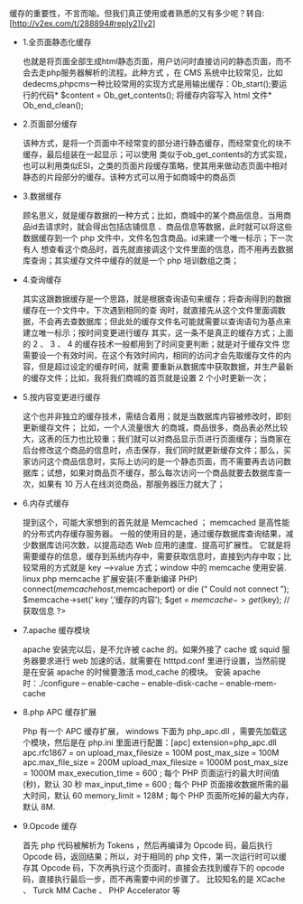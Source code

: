 
缓存的重要性，不言而喻。但我们真正使用或者熟悉的又有多少呢？转自:[http://v2ex.com/t/288894#reply2][v2]

- 1.全页面静态化缓存

    也就是将页面全部生成html静态页面，用户访问时直接访问的静态页面，而不会去走php服务器解析的流程。此种方式
，在 CMS 系统中比较常见，比如 dedecms,phpcms一种比较常用的实现方式是用输出缓存：Ob_start();要运行的代码* $content = Ob_get_contents(); 将缓存内容写入 html 文件* Ob_end_clean();

- 2.页面部分缓存

    该种方式，是将一个页面中不经常变的部分进行静态缓存，而经常变化的块不缓存，最后组装在一起显示；可以使用
类似于ob_get_contents的方式实现，也可以利用类似ESI，之类的页面片段缓存策略，使其用来做动态页面中相对静态的片段部分的缓存。该种方式可以用于如商城中的商品页

- 3.数据缓存

    顾名思义，就是缓存数据的一种方式；比如，商城中的某个商品信息，当用商品id去请求时，就会得出包括店铺信息
、商品信息等数据，此时就可以将这些数据缓存到一个 php 文件中，文件名包含商品。id来建一个唯一标示；下一次有人
想查看这个商品时，首先就直接调这个文件里面的信息，而不用再去数据库查询；其实缓存文件中缓存的就是一个 php 培训数组之类；

- 4.查询缓存

    其实这跟数据缓存是一个思路，就是根据查询语句来缓存；将查询得到的数据缓存在一个文件中，下次遇到相同的查
询时，就直接先从这个文件里面调数据，不会再去查数据库；但此处的缓存文件名可能就需要以查询语句为基点来建立唯一标示；按时间变更进行缓存
    其实，这一条不是真正的缓存方式；上面的 2 、 3 、 4 的缓存技术一般都用到了时间变更判断；就是对于缓存文件
您需要设一个有效时间，在这个有效时间内，相同的访问才会先取缓存文件的内容，但是超过设定的缓存时间，就需
要重新从数据库中获取数据，并生产最新的缓存文件；比如，我将我们商城的首页就是设置 2 个小时更新一次；

- 5.按内容变更进行缓存

    这个也并非独立的缓存技术，需结合着用；就是当数据库内容被修改时，即刻更新缓存文件； 比如，一个人流量很大
的商城，商品很多，商品表必然比较大，这表的压力也比较重；我们就可以对商品显示页进行页面缓存；当商家在后台修改这个商品的信息时，点击保存，我们同时就更新缓存文件；那么，买家访问这个商品信息时，实际上访问的是一个静态页面，而不需要再去访问数据库；试想，如果对商品页不缓存，那么每次访问一个商品就要去数据库查一次，如果有 10 万人在线浏览商品，那服务器压力就大了；

- 6.内存式缓存

    提到这个，可能大家想到的首先就是 Memcached ； memcached 是高性能的分布式内存缓存服务器。 
一般的使用目的是，通过缓存数据库查询结果，减少数据库访问次数，以提高动态 Web 应用的速度、提高可扩展性。
它就是将需要缓存的信息，缓存到系统内存中，需要获取信息时，直接到内存中取；比较常用的方式就是 key –>value 
方式；window 中的 memcache 使用安装. linux php memcache 扩展安装(不重新编译 PHP) 
connect($memcachehost,$memcacheport) or die (“ Could not connect ”); $memcache->set(‘ key ’,’缓存的内容’);
$get = $memcache->get($key); //获取信息 ?>

- 7.apache 缓存模块

    apache 安装完以后，是不允许被 cache 的。如果外接了 cache 或 squid 服务器要求进行 web 
加速的话，就需要在 htttpd.conf 里进行设置，当然前提是在安装 apache 的时候要激活 mod_cache 的模块。
安装 apache 时：./configure – enable-cache – enable-disk-cache – enable-mem-cache

- 8.php APC 缓存扩展

    Php 有一个 APC 缓存扩展， windows 下面为 php_apc.dll ，需要先加载这个模块，然后是在 php.ini 
里面进行配置：[apc] extension=php_apc.dll apc.rfc1867 = on upload_max_filesize = 100M post_max_size = 100M 
apc.max_file_size = 200M upload_max_filesize = 1000M post_max_size = 1000M max_execution_time = 600 ; 每个 
PHP 页面运行的最大时间值(秒)，默认 30 秒 max_input_time = 600 ; 每个 PHP 页面接收数据所需的最大时间，默认 
60 memory_limit = 128M ; 每个 PHP 页面所吃掉的最大内存，默认 8M.

- 9.Opcode 缓存

    首先 php 代码被解析为 Tokens ，然后再编译为 Opcode 码，最后执行 Opcode 码，返回结果；所以，对于相同的 php 
文件，第一次运行时可以缓存其 Opcode 码，下次再执行这个页面时，直接会去找到缓存下的 opcode    
码，直接执行最后一步，而不再需要中间的步骤了。 比较知名的是 XCache 、 Turck MM Cache 、 PHP Accelerator 等

[v2]: http://v2ex.com/t/288894#reply2